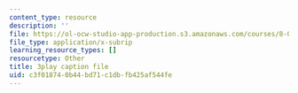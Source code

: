 ```yaml
---
content_type: resource
description: ''
file: https://ol-ocw-studio-app-production.s3.amazonaws.com/courses/8-01sc-classical-mechanics-fall-2016/c3f018740b44bd71c1dbfb425af544fe_cwO5KdgBQh0.srt
file_type: application/x-subrip
learning_resource_types: []
resourcetype: Other
title: 3play caption file
uid: c3f01874-0b44-bd71-c1db-fb425af544fe
---
```


